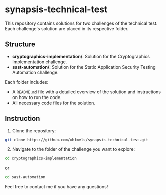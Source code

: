 # synapsis-technical-test

This repository contains solutions for two challenges of the technical test. Each challenge's solution are placed in its respective folder.

## Structure

- **cryptographics-implementation/**: Solution for the Cryptographics Implementation challenge.
- **sast-automation/**: Solution for the Static Application Security Testing Automation challenge.

Each folder includes:
- A `README.md` file with a detailed overview of the solution and instructions on how to run the code.
- All necessary code files for the solution.

## Instruction

1. Clone the repository:
```sh
git clone https://github.com/xhfmvls/synapsis-technical-test.git
```

2. Navigate to the folder of the challenge you want to explore:
```sh
cd cryptographics-implementation
```
or
```sh
cd sast-automation
```

Feel free to contact me if you have any questions!